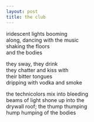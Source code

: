 ```yaml
---
layout: post
title: the club
---
```


iridescent lights booming  
along, dancing with the music  
shaking the floors  
and the bodies  

they sway, they drink  
they chatter and kiss with  
their bitter tongues  
dripping with vodka and smoke  

the technicolors mix into bleeding  
beams of light shone up into the  
drywall roof; the thump thumping  
hump humping of the bodies  

